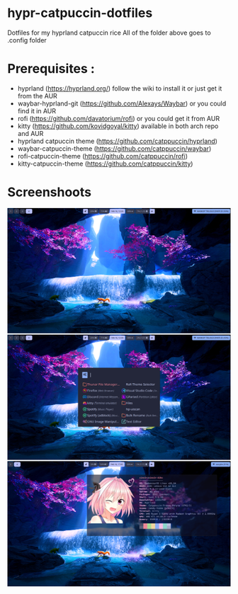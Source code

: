 # hypr-catpuccin-dotfiles
Dotfiles for my hyprland catpuccin rice
All of the folder above goes to .config folder

# Prerequisites :
- hyprland (https://hyprland.org/) follow the wiki to install it or just get it from the AUR
- waybar-hyprland-git (https://github.com/Alexays/Waybar) or you could find it in AUR
- rofi (https://github.com/davatorium/rofi) or you could get it from AUR
- kitty (https://github.com/kovidgoyal/kitty) available in both arch repo and AUR
- hyprland catpuccin theme (https://github.com/catppuccin/hyprland) 
- waybar-catpuccin-theme (https://github.com/catppuccin/waybar)
- rofi-catpuccin-theme (https://github.com/catppuccin/rofi) 
- kitty-catpuccin-theme (https://github.com/catppuccin/kitty)

# Screenshoots
![screenshoot1](ss1.png "Screenshot 1")
![screenshoot1](ss2.png "Screenshot 2")
![screenshoot1](ss3.png "Screenshot 3")
